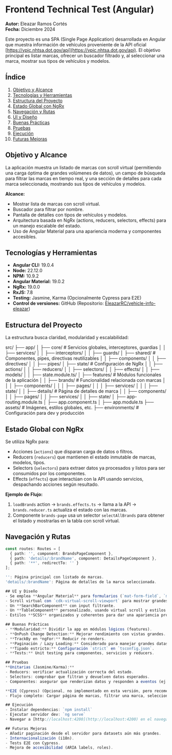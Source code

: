 # Frontend Technical Test (Angular)

**Autor:** Eleazar Ramos Cortés  
**Fecha:** Diciembre 2024

Este proyecto es una SPA (Single Page Application) desarrollada en Angular que muestra información de vehículos proveniente de la API oficial [https://vpic.nhtsa.dot.gov/api](https://vpic.nhtsa.dot.gov/api). El objetivo principal es listar marcas, ofrecer un buscador filtrado y, al seleccionar una marca, mostrar sus tipos de vehículos y modelos.

## Índice
1. [Objetivo y Alcance](#objetivo-y-alcance)  
2. [Tecnologías y Herramientas](#tecnologías-y-herramientas)  
3. [Estructura del Proyecto](#estructura-del-proyecto)  
4. [Estado Global con NgRx](#estado-global-con-ngrx)  
5. [Navegación y Rutas](#navegación-y-rutas)  
6. [UI y Diseño](#ui-y-diseño)  
7. [Buenas Prácticas](#buenas-prácticas)  
8. [Pruebas](#pruebas)  
9. [Ejecución](#ejecución)  
10. [Futuras Mejoras](#futuras-mejoras)


## Objetivo y Alcance
La aplicación muestra un listado de marcas con scroll virtual (permitiendo una carga óptima de grandes volúmenes de datos), un campo de búsqueda para filtrar las marcas en tiempo real, y una sección de detalles para cada marca seleccionada, mostrando sus tipos de vehículos y modelos.

**Alcance:**
- Mostrar lista de marcas con scroll virtual.
- Buscador para filtrar por nombre.
- Pantalla de detalles con tipos de vehículos y modelos.
- Arquitectura basada en NgRx (actions, reducers, selectors, effects) para un manejo escalable del estado.
- Uso de Angular Material para una apariencia moderna y componentes accesibles.

## Tecnologías y Herramientas
- **Angular CLI:** 19.0.4  
- **Node:** 22.12.0  
- **NPM:** 10.9.2  
- **Angular Material:** 19.0.2  
- **NgRx:** 19.0.0  
- **RxJS:** 7.8  
- **Testing:** Jasmine, Karma (Opcionalmente Cypress para E2E)
- **Control de versiones:** GitHub (Repositorio: [EleazarRC/vehicle-info-eleazar](#))

## Estructura del Proyecto
La estructura busca claridad, modularidad y escalabilidad:

src/
├── app/
│   ├── core/               # Servicios globales, interceptores, guardias
│   │   ├── services/
│   │   ├── interceptors/
│   │   ├── guards/
│   ├── shared/             # Componentes, pipes, directivas reutilizables
│   │   ├── components/
│   │   ├── directives/
│   │   ├── pipes/
│   ├── state/              # Configuración de NgRx
│   │   ├── actions/
│   │   ├── reducers/
│   │   ├── selectors/
│   │   ├── effects/
│   │   ├── models/
│   │   ├── state.module.ts/
│   ├── features/           # Módulos funcionales de la aplicación
│   │   ├── brands/         # Funcionalidad relacionada con marcas
│   │   │   ├── components/
│   │   │   ├── pages/
│   │   │   ├── services/
│   │   │   ├── state/
│   │   ├── details/        # Página de detalles de marca
│   │       ├── components/
│   │       ├── pages/
│   │       ├── services/
│   │       ├── state/
│   ├── app-routing.module.ts
│   ├── app.component.ts
│   ├── app.module.ts
├── assets/                 # Imágenes, estilos globales, etc.
├── environments/           # Configuración para dev y producción

## Estado Global con NgRx
Se utiliza NgRx para:
- Acciones (`actions`) que disparan carga de datos o filtros.
- Reducers (`reducers`) que mantienen el estado inmutable de marcas, modelos, tipos.
- Selectors (`selectors`) para extraer datos ya procesados y listos para ser consumidos por los componentes.
- Effects (`effects`) que interactúan con la API usando servicios, despachando acciones según resultado.

**Ejemplo de Flujo:**
1. `loadBrands` action → `brands.effects.ts` → llama a la API → `brands.reducer.ts` actualiza el estado con las marcas.
2. Componente `brands-page` usa un selector `selectAllBrands` para obtener el listado y mostrarlas en la tabla con scroll virtual.

## Navegación y Rutas
```typescript
const routes: Routes = [
  { path: '', component: BrandsPageComponent },
  { path: 'details/:brandName', component: DetailsPageComponent },
  { path: '**', redirectTo: '' }
];

'': Página principal con listado de marcas.
'details/:brandName': Página de detalles de la marca seleccionada.

## UI y Diseño
- Se emplea **Angular Material** para formularios (`mat-form-field`, `mat-input`) y botones (`mat-button`).
- Scroll virtual con `cdk-virtual-scroll-viewport` para mostrar grandes listas sin afectar el rendimiento.
- Un **SearchBarComponent** con input filtrante.
- Un **TableComponent** personalizado, usando virtual scroll y estilos limpios, con altura fija para un rendimiento óptimo.
- Estilos **SCSS** organizados y coherentes para dar una apariencia profesional y responsiva.

## Buenas Prácticas
- **Modularidad:** Dividir la app en módulos lógicos (features).
- **OnPush Change Detection:** Mejorar rendimiento con vistas grandes.
- **TrackBy en *ngFor:** Reducir re-renders.
- **Paginación / Lazy Loading:** Considerado para manejar grandes datasets sin bloquear la UI.
- **Tipado estricto:** Configuración `strict` en `tsconfig.json`.
- **Tests:** Unit testing para componentes, servicios y reducers.

## Pruebas
**Unitarias (Jasmine/Karma):**
- Reducers: verificar actualización correcta del estado.
- Selectors: comprobar que filtran y devuelven datos esperados.
- Componentes: asegurar que renderizan datos y responden a eventos (ej. filtrado).

**E2E (Cypress) (Opcional, no implementado en esta versión, pero recomendado):**
- Flujo completo: Cargar página de marcas, filtrar una marca, seleccionar y navegar a detalles, comprobar datos.

## Ejecución
- Instalar dependencias: `npm install`
- Ejecutar servidor dev: `ng serve`
- Navegar a [http://localhost:4200](http://localhost:4200) en el navegador.

## Futuras Mejoras
- Añadir paginación desde el servidor para datasets aún más grandes.
- Internacionalización (i18n).
- Tests E2E con Cypress.
- Mejora de accesibilidad (ARIA labels, roles).
